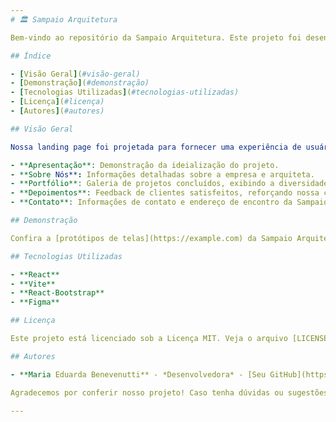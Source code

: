 ```yaml
---
# 🏛️ Sampaio Arquitetura

Bem-vindo ao repositório da Sampaio Arquitetura. Este projeto foi desenvolvido para apresentar nossos serviços de arquitetura de maneira elegante e profissional, destacando nosso portfólio, depoimentos de clientes e informações de contato.

## Índice

- [Visão Geral](#visão-geral)
- [Demonstração](#demonstração)
- [Tecnologias Utilizadas](#tecnologias-utilizadas)
- [Licença](#licença)
- [Autores](#autores)

## Visão Geral

Nossa landing page foi projetada para fornecer uma experiência de usuário excepcional, com um design moderno e responsivo. As principais seções incluem:

- **Apresentação**: Demonstração da ideialização do projeto.
- **Sobre Nós**: Informações detalhadas sobre a empresa e arquiteta.
- **Portfólio**: Galeria de projetos concluídos, exibindo a diversidade e qualidade do trabalho.
- **Depoimentos**: Feedback de clientes satisfeitos, reforçando nossa credibilidade.
- **Contato**: Informações de contato e endereço de encontro da Sampaio Arquitetura.

## Demonstração

Confira a [protótipos de telas](https://example.com) da Sampaio Arquitetura.

## Tecnologias Utilizadas

- **React**
- **Vite**
- **React-Bootstrap**
- **Figma** 

## Licença

Este projeto está licenciado sob a Licença MIT. Veja o arquivo [LICENSE](LICENSE) para mais detalhes.

## Autores

- **Maria Eduarda Benevenutti** - *Desenvolvedora* - [Seu GitHub](https://github.com/eduardabenevenutti77)

Agradecemos por conferir nosso projeto! Caso tenha dúvidas ou sugestões, sinta-se à vontade para abrir uma issue ou entrar em contato.

---
```

